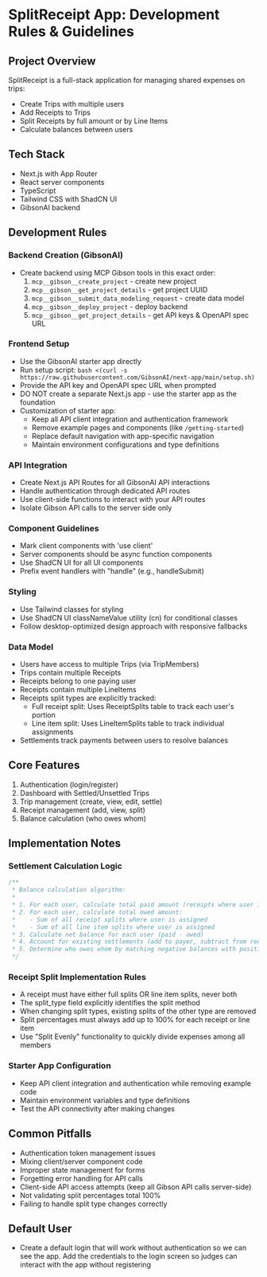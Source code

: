 # SplitReceipt App: Development Rules & Guidelines

## Project Overview
SplitReceipt is a full-stack application for managing shared expenses on trips:
- Create Trips with multiple users
- Add Receipts to Trips
- Split Receipts by full amount or by Line Items
- Calculate balances between users

## Tech Stack
- Next.js with App Router
- React server components
- TypeScript
- Tailwind CSS with ShadCN UI
- GibsonAI backend

## Development Rules

### Backend Creation (GibsonAI)
- Create backend using MCP Gibson tools in this exact order:
  1. `mcp__gibson__create_project` - create new project
  2. `mcp__gibson__get_project_details` - get project UUID
  3. `mcp__gibson__submit_data_modeling_request` - create data model
  4. `mcp__gibson__deploy_project` - deploy backend
  5. `mcp__gibson__get_project_details` - get API keys & OpenAPI spec URL

### Frontend Setup
- Use the GibsonAI starter app directly
- Run setup script: `bash <(curl -s https://raw.githubusercontent.com/GibsonAI/next-app/main/setup.sh)`
- Provide the API key and OpenAPI spec URL when prompted
- DO NOT create a separate Next.js app - use the starter app as the foundation
- Customization of starter app:
  - Keep all API client integration and authentication framework
  - Remove example pages and components (like `/getting-started`)
  - Replace default navigation with app-specific navigation
  - Maintain environment configurations and type definitions

### API Integration
- Create Next.js API Routes for all GibsonAI API interactions
- Handle authentication through dedicated API routes
- Use client-side functions to interact with your API routes
- Isolate Gibson API calls to the server side only

### Component Guidelines
- Mark client components with 'use client'
- Server components should be async function components
- Use ShadCN UI for all UI components
- Prefix event handlers with "handle" (e.g., handleSubmit)

### Styling
- Use Tailwind classes for styling
- Use ShadCN UI classNameValue utility (cn) for conditional classes
- Follow desktop-optimized design approach with responsive fallbacks

### Data Model
- Users have access to multiple Trips (via TripMembers)
- Trips contain multiple Receipts
- Receipts belong to one paying user
- Receipts contain multiple LineItems
- Receipts split types are explicitly tracked:
  - Full receipt split: Uses ReceiptSplits table to track each user's portion
  - Line item split: Uses LineItemSplits table to track individual assignments
- Settlements track payments between users to resolve balances

## Core Features
1. Authentication (login/register)
2. Dashboard with Settled/Unsettled Trips
3. Trip management (create, view, edit, settle)
4. Receipt management (add, view, split)
5. Balance calculation (who owes whom)

## Implementation Notes

### Settlement Calculation Logic
```typescript
/**
 * Balance calculation algorithm:
 * 
 * 1. For each user, calculate total paid amount (receipts where user is payer)
 * 2. For each user, calculate total owed amount:
 *    - Sum of all receipt splits where user is assigned
 *    - Sum of all line item splits where user is assigned
 * 3. Calculate net balance for each user (paid - owed)
 * 4. Account for existing settlements (add to payer, subtract from receiver)
 * 5. Determine who owes whom by matching negative balances with positive ones
 */
```

### Receipt Split Implementation Rules
- A receipt must have either full splits OR line item splits, never both
- The split_type field explicitly identifies the split method
- When changing split types, existing splits of the other type are removed
- Split percentages must always add up to 100% for each receipt or line item
- Use "Split Evenly" functionality to quickly divide expenses among all members

### Starter App Configuration
- Keep API client integration and authentication while removing example code
- Maintain environment variables and type definitions
- Test the API connectivity after making changes

## Common Pitfalls
- Authentication token management issues
- Mixing client/server component code
- Improper state management for forms
- Forgetting error handling for API calls
- Client-side API access attempts (keep all Gibson API calls server-side)
- Not validating split percentages total 100%
- Failing to handle split type changes correctly

## Default User
- Create a default login that will work without authentication so we can see the app. Add the credentials to the login screen so judges can interact with the app without registering 